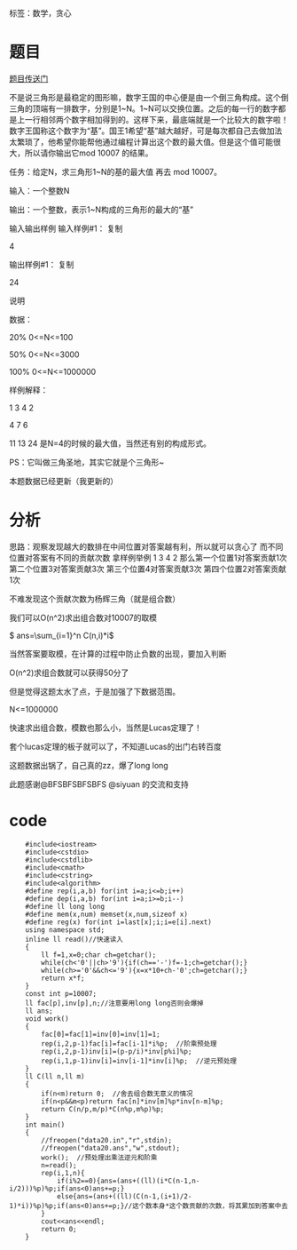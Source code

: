 ﻿---
tags: 
 - 数论-组合数
 - 基础算法-贪心
grammar_cjkRuby: true
catalog: true
layout:  post
header-img: "img/header/P3.jpg"
preview-img: "/img/preview/P23.jpg"
---
标签：数学，贪心

# 题目

[题目传送门](https://www.luogu.org/problemnew/show/2675)

不是说三角形是最稳定的图形嘛，数字王国的中心便是由一个倒三角构成。这个倒三角的顶端有一排数字，分别是1~N。1~N可以交换位置。之后的每一行的数字都是上一行相邻两个数字相加得到的。这样下来，最底端就是一个比较大的数字啦！数字王国称这个数字为“基”。国王1希望“基”越大越好，可是每次都自己去做加法太繁琐了，他希望你能帮他通过编程计算出这个数的最大值。但是这个值可能很大，所以请你输出它mod 10007 的结果。

任务：给定N，求三角形1~N的基的最大值 再去 mod 10007。

输入：一个整数N

输出：一个整数，表示1~N构成的三角形的最大的“基”

输入输出样例
输入样例#1： 复制

4

输出样例#1： 复制

24

说明

数据：

20% 0<=N<=100

50% 0<=N<=3000

100% 0<=N<=1000000

样例解释：

1 3 4 2

4 7 6

11 13 24 是N=4的时候的最大值，当然还有别的构成形式。

PS：它叫做三角圣地，其实它就是个三角形~

本题数据已经更新（我更新的）

# 分析

思路：观察发现越大的数排在中间位置对答案越有利，所以就可以贪心了
而不同位置对答案有不同的贡献次数
拿样例举例
1 3 4 2
那么第一个位置1对答案贡献1次
第二个位置3对答案贡献3次
第三个位置4对答案贡献3次
第四个位置2对答案贡献1次

不难发现这个贡献次数为杨辉三角（就是组合数）

我们可以O(n^2)求出组合数对10007的取模

$ ans=\sum_{i=1}^n C(n,i)*i$

当然答案要取模，在计算的过程中防止负数的出现，要加入判断

O(n^2)求组合数就可以获得50分了

但是觉得这题太水了点，于是加强了下数据范围。

N<=1000000

快速求出组合数，模数也那么小，当然是Lucas定理了！

套个lucas定理的板子就可以了，不知道Lucas的出门右转百度

这题数据出锅了，自己真的zz，爆了long long

此题感谢@BFSBFSBFSBFS @siyuan 的交流和支持

# code

```
    #include<iostream>
    #include<cstdio>
    #include<cstdlib>
    #include<cmath>
    #include<cstring>
    #include<algorithm>
    #define rep(i,a,b) for(int i=a;i<=b;i++)
    #define dep(i,a,b) for(int i=a;i>=b;i--)
    #define ll long long
    #define mem(x,num) memset(x,num,sizeof x)
    #define reg(x) for(int i=last[x];i;i=e[i].next)
    using namespace std;
    inline ll read()//快速读入
    {
        ll f=1,x=0;char ch=getchar();
        while(ch<'0'||ch>'9'){if(ch=='-')f=-1;ch=getchar();}
        while(ch>='0'&&ch<='9'){x=x*10+ch-'0';ch=getchar();}
        return x*f;
    }
    const int p=10007;  
    ll fac[p],inv[p],n;//注意要用long long否则会爆掉
    ll ans;  
    void work()  
    {  
        fac[0]=fac[1]=inv[0]=inv[1]=1;  
        rep(i,2,p-1)fac[i]=fac[i-1]*i%p;  //阶乘预处理
        rep(i,2,p-1)inv[i]=(p-p/i)*inv[p%i]%p;  
        rep(i,1,p-1)inv[i]=inv[i-1]*inv[i]%p;  //逆元预处理
    }  
    ll C(ll n,ll m)  
    {  
        if(n<m)return 0;  //舍去组合数无意义的情况
        if(n<p&&m<p)return fac[n]*inv[m]%p*inv[n-m]%p;  
        return C(n/p,m/p)*C(n%p,m%p)%p;  
    }  
    int main()  
    {  
        //freopen("data20.in","r",stdin);
        //freopen("data20.ans","w",stdout);
        work();  //预处理出乘法逆元和阶乘
        n=read();
        rep(i,1,n){
            if(i%2==0){ans=(ans+((ll)(i*C(n-1,n-i/2)))%p)%p;if(ans<0)ans+=p;}
            else{ans=(ans+((ll)(C(n-1,(i+1)/2-1)*i))%p)%p;if(ans<0)ans+=p;}//这个数本身*这个数贡献的次数，将其累加到答案中去
        }
        cout<<ans<<endl;
        return 0;  
    }  
```